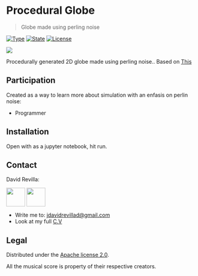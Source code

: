 # Procedural Globe
> Globe made using perling noise

[![Type](https://img.shields.io/badge/Type-Simulation-945C1D.svg)](https://github.com/ZLTM/Taki)
[![State](https://img.shields.io/badge/State-Done-2C834F.svg)](https://packagist.org/packages/phpunit/phpunit)
[![License](https://img.shields.io/badge/License-Apache%202--0-343E7D.svg)](https://packagist.org/packages/phpunit/phpunit)

![](https://i.imgur.com/BtEsj0b.png)

Procedurally generated 2D globe made using perling noise..
Based on <a href="https://medium.com/@travall/procedural-2d-island-generation-noise-functions-13976bddeaf9">
  This</a>

## Participation

Created as a way to learn more about simulation with an enfasis on perlin noise:

* Programmer

## Installation

Open with as a jupyter notebook, hit run.

## Contact

David Revilla:

<a href="https://twitter.com/ZLTM_david" target="_blank">
  <img width="50" height="50" border="0" align="center"  src="https://i.imgur.com/rDHKFDM.jpg"></a>
<a href="https://www.linkedin.com/in/zolutr/" target="_blank">
  <img width="50" height="50" border="0" align="center"  src="https://i.imgur.com/GkwbFEf.png"></a>

* Write me to: jdavidrevillad@gmail.com
* Look at my full [C.V](https://drive.google.com/drive/folders/0B9XODKe51qg8aFFXRE9aNE15QWc?usp=sharing)


## Legal

Distributed under the [Apache license 2.0](https://choosealicense.com/licenses/apache-2.0/). 

All the musical score is property of their respective creators.
